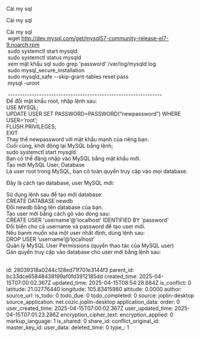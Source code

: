 Cài my sql

Cài my sql

Cài my sql  
 wget http://dev.mysql.com/get/mysql57-community-release-el7-9.noarch.rpm  
 sudo systemctl start mysqld  
 sudo systemctl status mysqld  
 xem mật khẩu sql sudo grep 'password' /var/log/mysqld.log  
 sudo mysql_secure_installation  
 sudo mysqld_safe --skip-grant-tables reset pass  
 mysql -uroot

&nbsp;----------------------------------------------------------------  
Để đổi mật khẩu root, nhập lệnh sau:  
USE MYSQL;  
UPDATE USER SET PASSWORD=PASSWORD(“newpassword”) WHERE USER=’root’;  
FLUSH PRIVILEGES;  
EXIT  
Thay thế newpassword với mật khẩu mạnh của riêng bạn.  
Cuối cùng, khởi động lại MySQL bằng lệnh;  
sudo systemctl start mysqld  
Bạn có thể đăng nhập vào MySQL bằng mật khẩu mới.  
Tạo mới MySQL User, Database  
Là user root trong MySQL, bạn có toàn quyền truy cập vào mọi database.

  
Đây là cách tạo database, user MySQL mới:

Sử dụng lệnh sau để tạo mới database:  
CREATE DATABASE newdb  
Đổi newdb bằng tên database của bạn.  
Tạo user mới bằng cách gõ vào dòng sau:  
CREATE USER 'username'@'localhost' IDENTIFIED BY 'password'  
Đổi biến cho cả username và password để tạo user mới.  
Nếu bạnm muốn xóa một user nhất định, dùng lệnh sau:  
DROP USER ‘username’@‘localhost’  
Quản lý MySQL User Permissions (quyền thao tác của MySQL user)  
Gán quyền truy cập vào database cho user mới bằng lệnh sau:  
<br/>

id: 28039318a0244c128ed71f701e3144f3
parent_id: bc33dce65848438199af0fd3912185dd
created_time: 2025-04-15T07:00:02.367Z
updated_time: 2025-04-15T08:54:28.684Z
is_conflict: 0
latitude: 21.02776440
longitude: 105.83415980
altitude: 0.0000
author: 
source_url: 
is_todo: 0
todo_due: 0
todo_completed: 0
source: joplin-desktop
source_application: net.cozic.joplin-desktop
application_data: 
order: 0
user_created_time: 2025-04-15T07:00:02.367Z
user_updated_time: 2025-04-15T07:01:23.286Z
encryption_cipher_text: 
encryption_applied: 0
markup_language: 1
is_shared: 0
share_id: 
conflict_original_id: 
master_key_id: 
user_data: 
deleted_time: 0
type_: 1